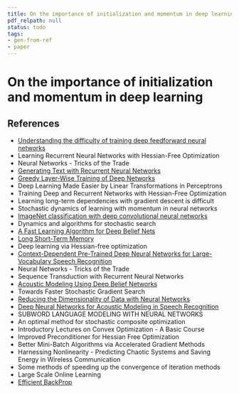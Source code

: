 ```yaml
---
title: On the importance of initialization and momentum in deep learning
pdf_relpath: null
status: todo
tags:
- gen-from-ref
- paper
---
```


# On the importance of initialization and momentum in deep learning

## References

- [Understanding the difficulty of training deep feedforward neural networks](./understanding-the-difficulty-of-training-deep-feedforward-neural-networks.md)
- Learning Recurrent Neural Networks with Hessian-Free Optimization
- Neural Networks - Tricks of the Trade
- [Generating Text with Recurrent Neural Networks](./generating-text-with-recurrent-neural-networks.md)
- [Greedy Layer-Wise Training of Deep Networks](./greedy-layer-wise-training-of-deep-networks.md)
- Deep Learning Made Easier by Linear Transformations in Perceptrons
- Training Deep and Recurrent Networks with Hessian-Free Optimization
- Learning long-term dependencies with gradient descent is difficult
- Stochastic dynamics of learning with momentum in neural networks
- [ImageNet classification with deep convolutional neural networks](./imagenet-classification-with-deep-convolutional-neural-networks.md)
- Dynamics and algorithms for stochastic search
- [A Fast Learning Algorithm for Deep Belief Nets](./a-fast-learning-algorithm-for-deep-belief-nets.md)
- [Long Short-Term Memory](./long-short-term-memory.md)
- Deep learning via Hessian-free optimization
- [Context-Dependent Pre-Trained Deep Neural Networks for Large-Vocabulary Speech Recognition](./context-dependent-pre-trained-deep-neural-networks-for-large-vocabulary-speech-recognition.md)
- Neural Networks - Tricks of the Trade
- Sequence Transduction with Recurrent Neural Networks
- [Acoustic Modeling Using Deep Belief Networks](./acoustic-modeling-using-deep-belief-networks.md)
- Towards Faster Stochastic Gradient Search
- [Reducing the Dimensionality of Data with Neural Networks](./reducing-the-dimensionality-of-data-with-neural-networks.md)
- [Deep Neural Networks for Acoustic Modeling in Speech Recognition](./deep-neural-networks-for-acoustic-modeling-in-speech-recognition.md)
- SUBWORD LANGUAGE MODELING WITH NEURAL NETWORKS
- An optimal method for stochastic composite optimization
- Introductory Lectures on Convex Optimization - A Basic Course
- Improved Preconditioner for Hessian Free Optimization
- Better Mini-Batch Algorithms via Accelerated Gradient Methods
- Harnessing Nonlinearity - Predicting Chaotic Systems and Saving Energy in Wireless Communication
- Some methods of speeding up the convergence of iteration methods
- Large Scale Online Learning
- [Efficient BackProp](./efficient-backprop.md)
